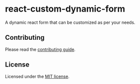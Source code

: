 # react-custom-dynamic-form

A dynamic react form that can be customized as per your needs.

## Contributing

Please read the [contributing guide](/CONTRIBUTING.md).

## License

Licensed under the [MIT license](/LICENSE.md).
